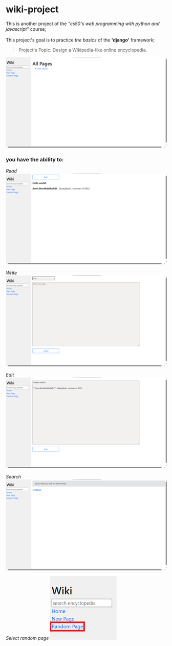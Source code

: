 # wiki-project
This is another project of the *"cs50's web programming with python and javascript"* course;\
\
This project's goal is to practice *the basics* of the __'django'__ framework;

>Project's Topic: Design a Wikipedia-like online encyclopedia.

![wiki_project](https://github.com/Amin-benabdelhafidh/wiki-project/blob/main/img2.png?raw=true)

### you have the ability to:

*Read*
![reading](https://github.com/Amin-benabdelhafidh/wiki-project/blob/main/img3.png?raw=true)

*Write*
![writing](https://github.com/Amin-benabdelhafidh/wiki-project/blob/main/img4.png?raw=true)

*Edit*
![Editing](https://github.com/Amin-benabdelhafidh/wiki-project/blob/main/img5.png?raw=true)

*Search*
![Searching](https://github.com/Amin-benabdelhafidh/wiki-project/blob/main/img1.png?raw=true)

*Select* *random* *page*
![Selecting_random](https://github.com/Amin-benabdelhafidh/wiki-project/blob/main/img6.png?raw=true)


